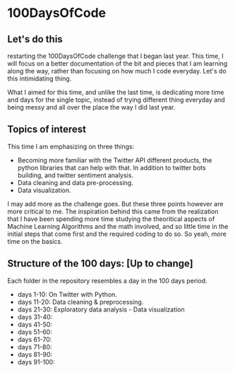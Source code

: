 # 100DaysOfCode
## Let's do this
restarting the 100DaysOfCode challenge that I began last year. This time, I will focus on a better documentation of the bit and pieces that I am learning along the way, rather than focusing on how much I code everyday. Let's do this intimidating thing. 

What I aimed for this time, and unlike the last time, is dedicating more time and days for the single topic, instead of trying different thing everyday and being messy and all over the place the way I did last year.

## Topics of interest
This time I am emphasizing on three things: 
- Becoming more familiar with the Twitter API different products, the python libraries that can help with that. In addition to twitter bots building, and twitter sentiment analysis.
- Data cleaning and data pre-processing. 
- Data visualization. 

I may add more as the challenge goes. But these three points however are more critical to me. The inspiration behind this came from the realization that I have been spending more time studying the theoritical aspects of Machine Learning Algorithms and the math involved, and so little time in the initial steps that come first and the required coding to do so. So yeah, more time on the basics. 

## Structure of the 100 days: [Up to change]
Each folder in the repository resembles a day in the 100 days period. 
- days 1-10: On Twitter with Python. 
- days 11-20: Data cleaning & preprocessing. 
- days 21-30: Exploratory data analysis - Data visualization 
- days 31-40: 
- days 41-50: 
- days 51-60: 
- days 61-70:
- days 71-80: 
- days 81-90:
- days 91-100: 

